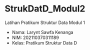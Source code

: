 # StrukDatD_Modul2

Latihan Pratikum Struktur Data Modul 1
- Nama: Larynt Sawfa Kenanga
- NIM: 202110370311189
- Kelas: Pratikum Struktur Data D
